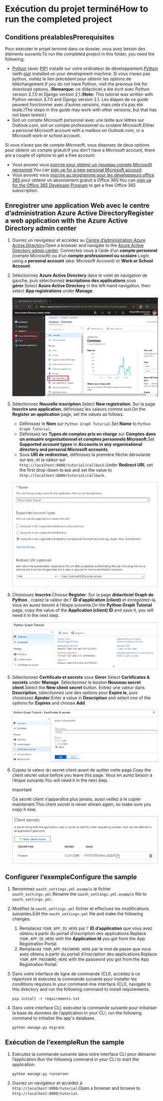 # <a name="how-to-run-the-completed-project"></a><span data-ttu-id="70d27-101">Exécution du projet terminé</span><span class="sxs-lookup"><span data-stu-id="70d27-101">How to run the completed project</span></span>

## <a name="prerequisites"></a><span data-ttu-id="70d27-102">Conditions préalables</span><span class="sxs-lookup"><span data-stu-id="70d27-102">Prerequisites</span></span>

<span data-ttu-id="70d27-103">Pour exécuter le projet terminé dans ce dossier, vous avez besoin des éléments suivants:</span><span class="sxs-lookup"><span data-stu-id="70d27-103">To run the completed project in this folder, you need the following:</span></span>

- <span data-ttu-id="70d27-104">[Python](https://www.python.org/) (avec [PIP](https://pypi.org/project/pip/)) installé sur votre ordinateur de développement.</span><span class="sxs-lookup"><span data-stu-id="70d27-104">[Python](https://www.python.org/) (with [pip](https://pypi.org/project/pip/)) installed on your development machine.</span></span> <span data-ttu-id="70d27-105">Si vous n’avez pas python, visitez le lien précédent pour obtenir les options de téléchargement.</span><span class="sxs-lookup"><span data-stu-id="70d27-105">If you do not have Python, visit the previous link for download options.</span></span> <span data-ttu-id="70d27-106">(**Remarque:** ce didacticiel a été écrit avec Python version 3.7.0 et Django version 2,1.</span><span class="sxs-lookup"><span data-stu-id="70d27-106">(**Note:** This tutorial was written with Python version 3.7.0 and Django version 2.1.</span></span> <span data-ttu-id="70d27-107">Les étapes de ce guide peuvent fonctionner avec d’autres versions, mais cela n’a pas été testé.)</span><span class="sxs-lookup"><span data-stu-id="70d27-107">The steps in this guide may work with other versions, but that has not been tested.)</span></span>
- <span data-ttu-id="70d27-108">Soit un compte Microsoft personnel avec une boîte aux lettres sur Outlook.com, soit un compte professionnel ou scolaire Microsoft.</span><span class="sxs-lookup"><span data-stu-id="70d27-108">Either a personal Microsoft account with a mailbox on Outlook.com, or a Microsoft work or school account.</span></span>

<span data-ttu-id="70d27-109">Si vous n’avez pas de compte Microsoft, vous disposez de deux options pour obtenir un compte gratuit:</span><span class="sxs-lookup"><span data-stu-id="70d27-109">If you don't have a Microsoft account, there are a couple of options to get a free account:</span></span>

- <span data-ttu-id="70d27-110">Vous pouvez vous [inscrire pour obtenir un nouveau compte Microsoft personnel](https://signup.live.com/signup?wa=wsignin1.0&rpsnv=12&ct=1454618383&rver=6.4.6456.0&wp=MBI_SSL_SHARED&wreply=https://mail.live.com/default.aspx&id=64855&cbcxt=mai&bk=1454618383&uiflavor=web&uaid=b213a65b4fdc484382b6622b3ecaa547&mkt=E-US&lc=1033&lic=1).</span><span class="sxs-lookup"><span data-stu-id="70d27-110">You can [sign up for a new personal Microsoft account](https://signup.live.com/signup?wa=wsignin1.0&rpsnv=12&ct=1454618383&rver=6.4.6456.0&wp=MBI_SSL_SHARED&wreply=https://mail.live.com/default.aspx&id=64855&cbcxt=mai&bk=1454618383&uiflavor=web&uaid=b213a65b4fdc484382b6622b3ecaa547&mkt=E-US&lc=1033&lic=1).</span></span>
- <span data-ttu-id="70d27-111">Vous pouvez vous [inscrire au programme pour les développeurs office 365](https://developer.microsoft.com/office/dev-program) pour obtenir un abonnement gratuit à Office 365.</span><span class="sxs-lookup"><span data-stu-id="70d27-111">You can [sign up for the Office 365 Developer Program](https://developer.microsoft.com/office/dev-program) to get a free Office 365 subscription.</span></span>

## <a name="register-a-web-application-with-the-azure-active-directory-admin-center"></a><span data-ttu-id="70d27-112">Enregistrer une application Web avec le centre d’administration Azure Active Directory</span><span class="sxs-lookup"><span data-stu-id="70d27-112">Register a web application with the Azure Active Directory admin center</span></span>

1. <span data-ttu-id="70d27-113">Ouvrez un navigateur et accédez au [Centre d’administration Azure Active Directory](https://aad.portal.azure.com).</span><span class="sxs-lookup"><span data-stu-id="70d27-113">Open a browser and navigate to the [Azure Active Directory admin center](https://aad.portal.azure.com).</span></span> <span data-ttu-id="70d27-114">Connectez-vous à l’aide d’un **compte personnel** (compte Microsoft) ou d’un **compte professionnel ou scolaire**.</span><span class="sxs-lookup"><span data-stu-id="70d27-114">Login using a **personal account** (aka: Microsoft Account) or **Work or School Account**.</span></span>

1. <span data-ttu-id="70d27-115">Sélectionnez **Azure Active Directory** dans le volet de navigation de gauche, puis sélectionnez **inscriptions des applications** sous **gérer**.</span><span class="sxs-lookup"><span data-stu-id="70d27-115">Select **Azure Active Directory** in the left-hand navigation, then select **App registrations** under **Manage**.</span></span>

    ![<span data-ttu-id="70d27-116">Capture d’écran des inscriptions d’application</span><span class="sxs-lookup"><span data-stu-id="70d27-116">A screenshot of the App registrations</span></span> ](/tutorial/images/aad-portal-app-registrations.png)

1. <span data-ttu-id="70d27-117">Sélectionnez **Nouvelle inscription**.</span><span class="sxs-lookup"><span data-stu-id="70d27-117">Select **New registration**.</span></span> <span data-ttu-id="70d27-118">Sur la page **Inscrire une application**, définissez les valeurs comme suit.</span><span class="sxs-lookup"><span data-stu-id="70d27-118">On the **Register an application** page, set the values as follows.</span></span>

    - <span data-ttu-id="70d27-119">Définissez le **Nom** sur `Python Graph Tutorial`.</span><span class="sxs-lookup"><span data-stu-id="70d27-119">Set **Name** to `Python Graph Tutorial`.</span></span>
    - <span data-ttu-id="70d27-120">Définissez les **Types de comptes pris en charge** sur **Comptes dans un annuaire organisationnel et comptes personnels Microsoft**.</span><span class="sxs-lookup"><span data-stu-id="70d27-120">Set **Supported account types** to **Accounts in any organizational directory and personal Microsoft accounts**.</span></span>
    - <span data-ttu-id="70d27-121">Sous **URI de redirection**, définissez la première flèche déroulante sur `Web`, et la valeur sur `http://localhost:8000/tutorial/callback`.</span><span class="sxs-lookup"><span data-stu-id="70d27-121">Under **Redirect URI**, set the first drop-down to `Web` and set the value to `http://localhost:8000/tutorial/callback`.</span></span>

    ![Capture d’écran de la page inscrire une application](/tutorial/images/aad-register-an-app.png)

1. <span data-ttu-id="70d27-123">Choisissez **Inscrire**.</span><span class="sxs-lookup"><span data-stu-id="70d27-123">Choose **Register**.</span></span> <span data-ttu-id="70d27-124">Sur la page **didacticiel Graph de Python** , copiez la valeur de l' **ID d’application (client)** et enregistrez-la, vous en aurez besoin à l’étape suivante.</span><span class="sxs-lookup"><span data-stu-id="70d27-124">On the **Python Graph Tutorial** page, copy the value of the **Application (client) ID** and save it, you will need it in the next step.</span></span>

    ![Capture d’écran de l’ID d’application de la nouvelle inscription de l’application](/tutorial/images/aad-application-id.png)

1. <span data-ttu-id="70d27-126">Sélectionnez **Certificats et secrets** sous **Gérer**.</span><span class="sxs-lookup"><span data-stu-id="70d27-126">Select **Certificates & secrets** under **Manage**.</span></span> <span data-ttu-id="70d27-127">Sélectionnez le bouton **Nouveau secret client**.</span><span class="sxs-lookup"><span data-stu-id="70d27-127">Select the **New client secret** button.</span></span> <span data-ttu-id="70d27-128">Entrez une valeur dans **Description**, sélectionnez une des options pour **Expire le**, puis choisissez **Ajouter**.</span><span class="sxs-lookup"><span data-stu-id="70d27-128">Enter a value in **Description** and select one of the options for **Expires** and choose **Add**.</span></span>

    ![Capture d’écran de la boîte de dialogue Ajouter une clé secrète client](/tutorial/images/aad-new-client-secret.png)

1. <span data-ttu-id="70d27-130">Copiez la valeur du secret client avant de quitter cette page.</span><span class="sxs-lookup"><span data-stu-id="70d27-130">Copy the client secret value before you leave this page.</span></span> <span data-ttu-id="70d27-131">Vous en aurez besoin à l’étape suivante.</span><span class="sxs-lookup"><span data-stu-id="70d27-131">You will need it in the next step.</span></span>

    > [!IMPORTANT]
    > <span data-ttu-id="70d27-132">Ce secret client n’apparaîtra plus jamais, aussi veillez à le copier maintenant.</span><span class="sxs-lookup"><span data-stu-id="70d27-132">This client secret is never shown again, so make sure you copy it now.</span></span>

    ![Capture d’écran de la clé secrète client récemment ajoutée](/tutorial/images/aad-copy-client-secret.png)

## <a name="configure-the-sample"></a><span data-ttu-id="70d27-134">Configurer l’exemple</span><span class="sxs-lookup"><span data-stu-id="70d27-134">Configure the sample</span></span>

1. <span data-ttu-id="70d27-135">Renommez `oauth_settings.yml.example` le fichier `oauth_settings.yml`.</span><span class="sxs-lookup"><span data-stu-id="70d27-135">Rename the `oauth_settings.yml.example` file to `oauth_settings.yml`.</span></span>
1. <span data-ttu-id="70d27-136">Modifiez le `oauth_settings.yml` fichier et effectuez les modifications suivantes.</span><span class="sxs-lookup"><span data-stu-id="70d27-136">Edit the `oauth_settings.yml` file and make the following changes.</span></span>
    1. <span data-ttu-id="70d27-137">Remplacez `YOUR_APP_ID_HERE` par l' **ID d’application** que vous avez obtenu à partir du portail d’inscription des applications.</span><span class="sxs-lookup"><span data-stu-id="70d27-137">Replace `YOUR_APP_ID_HERE` with the **Application Id** you got from the App Registration Portal.</span></span>
    1. <span data-ttu-id="70d27-138">Remplacez `YOUR_APP_PASSWORD_HERE` par le mot de passe que vous avez obtenu à partir du portail d’inscription des applications.</span><span class="sxs-lookup"><span data-stu-id="70d27-138">Replace `YOUR_APP_PASSWORD_HERE` with the password you got from the App Registration Portal.</span></span>
1. <span data-ttu-id="70d27-139">Dans votre interface de ligne de commande (CLI), accédez à ce répertoire et exécutez la commande suivante pour installer les conditions requises.</span><span class="sxs-lookup"><span data-stu-id="70d27-139">In your command-line interface (CLI), navigate to this directory and run the following command to install requirements.</span></span>

    ```Shell
    pip install -r requirements.txt
    ```

1. <span data-ttu-id="70d27-140">Dans votre interface CLI, exécutez la commande suivante pour initialiser la base de données de l’application.</span><span class="sxs-lookup"><span data-stu-id="70d27-140">In your CLI, run the following command to initialize the app's database.</span></span>

    ```Shell
    python manage.py migrate
    ```

## <a name="run-the-sample"></a><span data-ttu-id="70d27-141">Exécution de l’exemple</span><span class="sxs-lookup"><span data-stu-id="70d27-141">Run the sample</span></span>

1. <span data-ttu-id="70d27-142">Exécutez la commande suivante dans votre interface CLI pour démarrer l’application.</span><span class="sxs-lookup"><span data-stu-id="70d27-142">Run the following command in your CLI to start the application.</span></span>

    ```Shell
    python manage.py runserver
    ```

1. <span data-ttu-id="70d27-143">Ouvrez un navigateur et accédez à `http://localhost:8000/tutorial`.</span><span class="sxs-lookup"><span data-stu-id="70d27-143">Open a browser and browse to `http://localhost:8000/tutorial`.</span></span>
